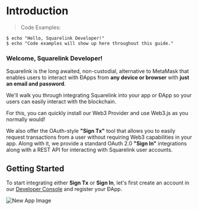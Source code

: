 # Introduction

> Code Examples:

```shell
$ echo "Hello, Squarelink Developer!"
$ echo "Code examples will show up here throughout this guide."
```

### Welcome, Squarelink Developer!

Squarelink is the long awaited, non-custodial, alternative to MetaMask that enables users to interact with ÐApps from **any device or browser** with **just an email and password**.

We'll walk you through integrating Squarelink into your app or ÐApp so your users can easily interact with the blockchain.

For this, you can quickly install our Web3 Provider and use Web3.js as you normally would!

We also offer the OAuth-style **"Sign Tx"** tool that allows you to easily request transactions from a user without requiring Web3 capabilities in your app. Along with it, we provide a standard OAuth 2.0 **"Sign In"** integrations along with a REST API for interacting with Squarelink user accounts.

## Getting Started

To start integrating either **Sign Tx** or **Sign In**, let's first create an account in our [Developer Console](https://dev.squarelink.com) and register your ÐApp.

![New App Image](images/new-app.png)
